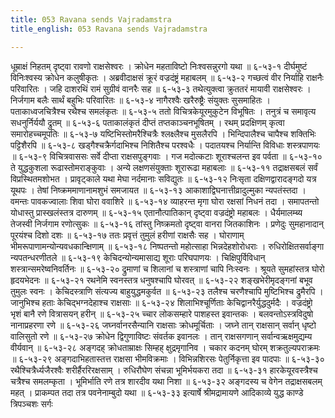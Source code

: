 ```yaml
---
title: 053 Ravana sends Vajradamstra
title_english: 053 Ravana sends Vajradamstra

---
```

<div class="audioEmbed"  caption="श्रीराम-हरिसीताराममूर्ति-घनपाठिभ्यां वचनम्" src="https://archive.org/download/Ramayana-recitation-Sriram-harisItArAmamUrti-Ghanapaati-v2/Kanda_6/Kanda_6_YK-053-Ravana_sends_Vajradamstra_0.mp3"></div>
धूम्राक्षं निहतम् दृष्ट्वा रावणो राक्षसेश्वरः ।  
क्रोधेन महताविष्टो निःश्वसन्नुरगो यथा ॥ ६-५३-१  
दीर्घमुष्टं विनिःश्वस्य क्रोधेन कलुषीकृतः ।  
अब्रवीदाक्षसं क्रूरं वज्रदंष्ट्रं महाबलम् ॥ ६-५३-२  
गच्छत्वं वीर निर्याहि राक्षनैः परिवारितः ।  
जहि दाशरथिं रामं सुग्रीवं वानरैः सह ॥ ६-५३-३  
तथेत्युक्त्वा क्रुततरं मायावी राक्षसेश्वरः ।  
निर्जगाम बलैः सार्थं बहुभिः परिवारितः ॥ ६-५३-४  
नागैरश्वैः खरैरुष्ट्रैः संयुक्तः सुसमाहितः ।  
पताकाध्वजचित्रैश्च रथैश्च समलंकृतः ॥ ६-५३-५  
ततो विचित्रकेयूरमुकुटेन विभूषितः ।  
तनुत्रं च समावृत्य सधनुर्निर्ययौ द्रुतम् ॥ ६-५३-६  
पताकालंकृतं दीप्तं तप्तकाञ्चनभूषितम् ।  
रथम् प्रदक्षिणम् कृत्वा समारोहच्चमूपतिः ॥ ६-५३-७  
यष्टिभिस्तोमरैश्चित्रैः श्लक्ष्लैश्च मुसलैरपि ।  
भिन्दिपालैश्च चापैश्च शक्तिभिः पट्टिशैरपि ॥ ६-५३-८  
खड्गैश्चक्रैर्गदाभिश्च निशितैश्च परश्वधैः ।  
पदातयश्च निर्यान्ति विविधाः शस्त्रपाणयः ॥ ६-५३-९  
विचित्रवाससः सर्वे दीप्ता राक्षसपुङ्गवाः ।  
गज मदोत्कटाः शूराश्चलन्त इव पर्वता ॥ ६-५३-१०  
ते युद्धकुशला रूढास्तोमराङ्कुवाः ।  
अन्ये लक्षणसंयुक्ताः शूरारूढा महाबलाः ॥ ६-५३-११  
तद्राक्षसबलं सर्वं विप्रस्थितमशोभत ।  
प्रावृट्काले यथा मेघा नर्दमानाः सविद्युतः ॥ ६-५३-१२  
निःसृता दक्षिणद्वारादङ्गदो यत्र यूथपः ।  
तेषां निष्क्रममाणानामशुभं समजायत ॥ ६-५३-१३  
आकाशाद्विघनात्तीव्रादुल्मुका न्यपतंस्तदा ।  
वमन्तः पावकज्वालाः शिवा घोरा ववाशिरे ॥ ६-५३-१४  
व्याहरन्त मृगा घोरा रक्षसां निधनं तदा ।  
समापतन्तो योधास्तु प्रास्खलंस्तत्र दारुणम् ॥ ६-५३-१५  
एतानौत्पातिकान् दृष्ट्वा वज्रदंष्ट्रो महाबलः ।  
धैर्यमालम्ब्य तेजस्वी निर्जगाम रणोत्सुकः ॥ ६-५३-१६  
तांस्तु निष्क्रमतो दृष्ट्वा वानरा जितकाशिनः ।  
प्रणेदुः सुमहानादान् पूरयंश्च दिशो दशः ॥ ६-५३-१७  
ततः प्रवृत्तं तुमुलं हरीणां राक्षसैः सह ।  
घोराणाम् भीमरूपाणामन्योन्यवधकान्क्षिणाम् ॥ ६-५३-१८  
निष्पतन्तो महोत्साहा भिन्नदेहशोरोधराः ।  
रुधिरोक्षितसर्वाङ्गा न्यपतन्धरणीतले ॥ ६-५३-१९  
केचिदन्योन्यमासाद्य शूराः परिघपाणयः ।  
चिक्षिपुर्विविधान् शस्त्रान्समरेष्वनिवर्तिनः ॥ ६-५३-२०  
द्रुमाणां च शिलानां च शस्त्राणां चापि निःस्वनः ।  
श्रूयते सुमहांस्तत्र घोरो हृदयभेदनः ॥ ६-५३-२१  
रथनेमि स्वनस्तत्र धनुषश्चापि घोरवत् ॥ ६-५३-२२  
शङ्खभेरीमृदङ्गनां बभूव तुमुलः स्वनः ।  
केचिदस्त्राणि संत्यज्य बाहुयुद्धमकुर्वत ॥ ६-५३-२३  
तलैश्च चरणैश्चापि मुष्टिभिश्च द्रुमैरपि ।  
जानुभिश्च हताः केचिद्भग्नदेहाश्च राक्षसाः ॥ ६-५३-२४  
शिलाभिश्चूर्णिताः केचिद्वानरैर्युद्धदुर्मदैः ।  
वज्रदंष्ट्रो भृशं बानै रणे वित्रासयन् हरीन् ॥ ६-५३-२५  
च्चार लोकसम्हारे पाशहस्त इवान्तकः ।  
बलवन्तोऽस्त्रविदुषो नानाप्रहरणा रणे ॥ ६-५३-२६  
जघ्नर्वानरसैन्यानि राक्षसाः क्रोधमूर्चिताः ।  
जघ्ने तान् राक्षसान् सर्वान् धृष्टो वालिसुतो रणे ॥ ६-५३-२७  
क्रोधेन द्विगुणाविष्टः संवर्तक इवानलः ।  
तान् राक्षसगणान् सर्वान्वऋक्षमुद्यम्य वीर्यवान् ॥ ६-५३-२८  
अङ्गदह् क्रोधताम्राक्षः सिम्हह् क्षुद्रमृगानिव ।  
चकार कदनम् घोरम् शक्रतुल्यपराक्रमः ॥ ६-५३-२९  
अङ्गदाभिहतास्तत्त राक्षसा भीमविक्रमाः ।  
विभिन्नशिरसः पेतुर्निकृत्ता इव पादपाः ॥ ६-५३-३०  
रथैश्चित्रैर्ध्यजैरश्वैः शरीर्हैररिरक्षसाम् ।  
रुधिरौघेण संचन्ना भूमिर्भयकरा तदा ॥ ६-५३-३१  
हारकेयूरवस्त्रैश्च चत्रैश्च समलम्कृता ।  
भूमिर्भाति रणे तत्र शारदीव यथा निशा ॥ ६-५३-३२  
अङ्गदस्य च वेगेन तद्राक्षसबलम् महत् ।  
प्राकम्पत तदा तत्र पवनेनाम्बुदो यथा ॥ ६-५३-३३  
इत्यार्षे श्रीमद्रामायणे आदिकाव्ये युद्ध काण्डे त्रिपञ्चशः सर्गः